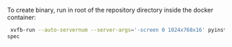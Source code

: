 To create binary, run in root of the repository directory inside the docker container:
```bash
 xvfb-run --auto-servernum --server-args='-screen 0 1024x768x16' pyinstaller --clean LDOT2.
spec
```
